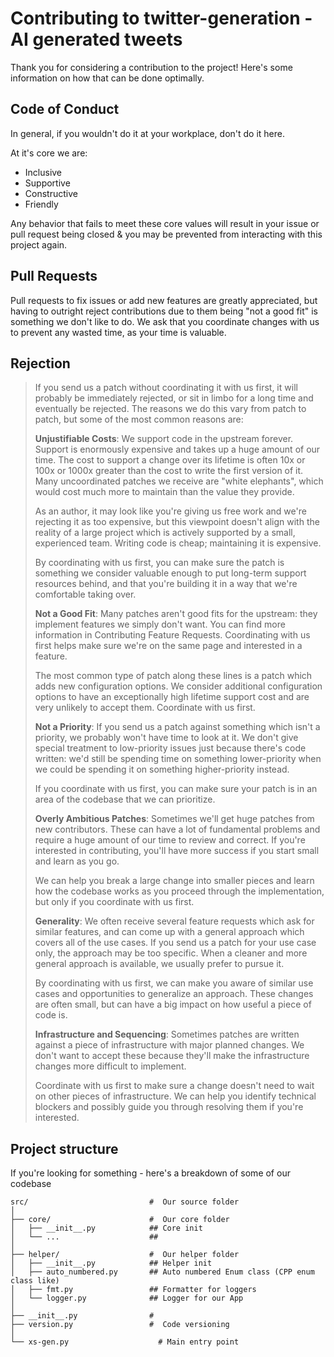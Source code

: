 # Contributing to twitter-generation - AI generated tweets

Thank you for considering a contribution to the project! Here's some information on how that can be done optimally.

## Code of Conduct

In general, if you wouldn't do it at your workplace, don't do it here.

At it's core we are:

- Inclusive
- Supportive
- Constructive
- Friendly

Any behavior that fails to meet these core values will result in your issue or pull request being closed & you may be prevented from interacting with this project again.

## Pull Requests

Pull requests to fix issues or add new features are greatly appreciated, but having to outright reject contributions due to them being "not a good fit" is something we don't like to do. We ask that you coordinate changes with us to prevent any wasted time, as your time is valuable.

## Rejection

> If you send us a patch without coordinating it with us first, it will probably be immediately rejected, or sit in limbo for a long time and eventually be rejected. The reasons we do this vary from patch to patch, but some of the most common reasons are:
>
> **Unjustifiable Costs**: We support code in the upstream forever. Support is enormously expensive and takes up a huge amount of our time. The cost to support a change over its lifetime is often 10x or 100x or 1000x greater than the cost to write the first version of it. Many uncoordinated patches we receive are "white elephants", which would cost much more to maintain than the value they provide.
>
> As an author, it may look like you're giving us free work and we're rejecting it as too expensive, but this viewpoint doesn't align with the reality of a large project which is actively supported by a small, experienced team. Writing code is cheap; maintaining it is expensive.
>
> By coordinating with us first, you can make sure the patch is something we consider valuable enough to put long-term support resources behind, and that you're building it in a way that we're comfortable taking over.
>
> **Not a Good Fit**: Many patches aren't good fits for the upstream: they implement features we simply don't want. You can find more information in Contributing Feature Requests. Coordinating with us first helps make sure we're on the same page and interested in a feature.
>
> The most common type of patch along these lines is a patch which adds new configuration options. We consider additional configuration options to have an exceptionally high lifetime support cost and are very unlikely to accept them. Coordinate with us first.
>
> **Not a Priority**: If you send us a patch against something which isn't a priority, we probably won't have time to look at it. We don't give special treatment to low-priority issues just because there's code written: we'd still be spending time on something lower-priority when we could be spending it on something higher-priority instead.
>
> If you coordinate with us first, you can make sure your patch is in an area of the codebase that we can prioritize.
>
> **Overly Ambitious Patches**: Sometimes we'll get huge patches from new contributors. These can have a lot of fundamental problems and require a huge amount of our time to review and correct. If you're interested in contributing, you'll have more success if you start small and learn as you go.
>
> We can help you break a large change into smaller pieces and learn how the codebase works as you proceed through the implementation, but only if you coordinate with us first.
>
> **Generality**: We often receive several feature requests which ask for similar features, and can come up with a general approach which covers all of the use cases. If you send us a patch for your use case only, the approach may be too specific. When a cleaner and more general approach is available, we usually prefer to pursue it.
>
> By coordinating with us first, we can make you aware of similar use cases and opportunities to generalize an approach. These changes are often small, but can have a big impact on how useful a piece of code is.
>
> **Infrastructure and Sequencing**: Sometimes patches are written against a piece of infrastructure with major planned changes. We don't want to accept these because they'll make the infrastructure changes more difficult to implement.
>
> Coordinate with us first to make sure a change doesn't need to wait on other pieces of infrastructure. We can help you identify technical blockers and possibly guide you through resolving them if you're interested.

## Project structure

If you're looking for something - here's a breakdown of some of our codebase

```tree
src/                           #  Our source folder
│
├── core/                      #  Our core folder
│   ├── __init__.py            ## Core init
│   └── ...                    ## 
│
├── helper/                    #  Our helper folder
│   ├── __init__.py            ## Helper init
│   ├── auto_numbered.py       ## Auto numbered Enum class (CPP enum class like)
│   ├── fmt.py                 ## Formatter for loggers
│   └── logger.py              ## Logger for our App
│
├── __init__.py                #
├── version.py                 #  Code versioning
│
└── xs-gen.py                    # Main entry point
```
